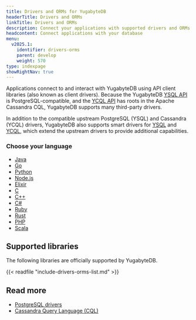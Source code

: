 ```yaml
---
title: Drivers and ORMs for YugabyteDB
headerTitle: Drivers and ORMs
linkTitle: Drivers and ORMs
description: Connect your applications with supported drivers and ORMs
headcontent: Connect applications with your database
menu:
  v2025.1:
    identifier: drivers-orms
    parent: develop
    weight: 570
type: indexpage
showRightNav: true
---
```


Applications connect to and interact with YugabyteDB using API client libraries (also known as client drivers). Because the YugabyteDB [YSQL API](../api/ysql/) is PostgreSQL-compatible, and the [YCQL API](../api/ycql/) has roots in the Apache Cassandra CQL, YugabyteDB supports many third-party drivers.

In addition to the compatible upstream PostgreSQL (YSQL) and Cassandra (YCQL) drivers, YugabyteDB also supports smart drivers for [YSQL](smart-drivers/) and [YCQL](smart-drivers-ycql/), which extend the upstream drivers to provide additional capabilities.

### Choose your language

<ul class="nav yb-pills">

  <li>
    <a href="java/" class="orange">
      <i class="fa-brands fa-java"></i>
      Java
    </a>
  </li>

  <li>
    <a href="go/" class="orange">
      <i class="fa-brands fa-golang"></i>
      Go
    </a>
  </li>

  <li>
    <a href="python/" class="orange">
      <i class="fa-brands fa-python"></i>
      Python
    </a>
  </li>

  <li>
    <a href="nodejs/" class="orange">
      <i class="fa-brands fa-node-js"></i>
      Node.js
    </a>
  </li>

  <li>
    <a href="elixir/" class="orange">
      <i class="fa-classic fa-droplet"></i>
      Elixir
    </a>
  </li>

  <li>
    <a href="c/" class="orange">
      <i class="icon-c"></i>
      C
    </a>
  </li>

  <li>
    <a href="cpp/" class="orange">
      <i class="icon-cplusplus"></i>
      C++
    </a>
  </li>

  <li>
    <a href="csharp/" class="orange">
      <i class="icon-csharp"></i>
      C#
    </a>
  </li>

  <li>
    <a href="ruby/" class="orange">
      <i class="icon-ruby"></i>
      Ruby
    </a>
  </li>

  <li>
    <a href="rust/" class="orange">
      <i class="fa-brands fa-rust"></i>
      Rust
    </a>
  </li>

  <li>
    <a href="php/" class="orange">
      <i class="fa-brands fa-php"></i>
      PHP
    </a>
  </li>

  <li>
    <a href="scala/" class="orange">
      <i class="icon-scala"></i>
      Scala
    </a>
  </li>

</ul>

## Supported libraries

The following libraries are officially supported by YugabyteDB.

{{< readfile "include-drivers-orms-list.md" >}}

## Read more

- [PostgreSQL drivers](https://www.postgresql.org/download/products/2-drivers-and-interfaces/)
- [Cassandra Query Language (CQL)](https://cassandra.apache.org/doc/latest/cassandra/developing/cql/index.html)
